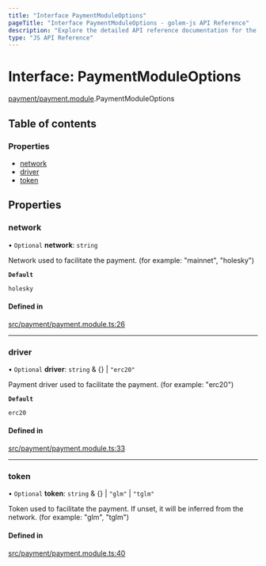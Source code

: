 ```yaml
---
title: "Interface PaymentModuleOptions"
pageTitle: "Interface PaymentModuleOptions - golem-js API Reference"
description: "Explore the detailed API reference documentation for the Interface PaymentModuleOptions within the golem-js SDK for the Golem Network."
type: "JS API Reference"
---
```

# Interface: PaymentModuleOptions

[payment/payment.module](../modules/payment_payment_module).PaymentModuleOptions

## Table of contents

### Properties

- [network](payment_payment_module.PaymentModuleOptions#network)
- [driver](payment_payment_module.PaymentModuleOptions#driver)
- [token](payment_payment_module.PaymentModuleOptions#token)

## Properties

### network

• `Optional` **network**: `string`

Network used to facilitate the payment.
(for example: "mainnet", "holesky")

**`Default`**

```ts
holesky
```

#### Defined in

[src/payment/payment.module.ts:26](https://github.com/golemfactory/golem-js/blob/ed1cf1df/src/payment/payment.module.ts#L26)

___

### driver

• `Optional` **driver**: `string` & {} \| ``"erc20"``

Payment driver used to facilitate the payment.
(for example: "erc20")

**`Default`**

```ts
erc20
```

#### Defined in

[src/payment/payment.module.ts:33](https://github.com/golemfactory/golem-js/blob/ed1cf1df/src/payment/payment.module.ts#L33)

___

### token

• `Optional` **token**: `string` & {} \| ``"glm"`` \| ``"tglm"``

Token used to facilitate the payment.
If unset, it will be inferred from the network.
(for example: "glm", "tglm")

#### Defined in

[src/payment/payment.module.ts:40](https://github.com/golemfactory/golem-js/blob/ed1cf1df/src/payment/payment.module.ts#L40)
